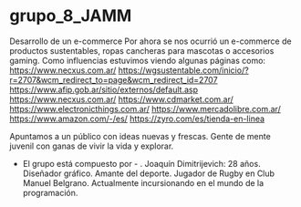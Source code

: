# grupo_8_JAMM
Desarrollo de un e-commerce
Por ahora se nos ocurrió un e-commerce de productos sustentables, ropas cancheras para mascotas o accesorios gaming. Como influencias estuvimos viendo algunas páginas como:
https://www.necxus.com.ar/
https://wgsustentable.com/inicio/?r=2707&wcm_redirect_to=page&wcm_redirect_id=2707
https://www.afip.gob.ar/sitio/externos/default.asp
https://www.necxus.com.ar/
https://www.cdmarket.com.ar/
https://www.electronicthings.com.ar/
https://www.mercadolibre.com.ar/
https://www.amazon.com/-/es/
https://zyro.com/es/tienda-en-linea

Apuntamos a un público con ideas nuevas y frescas. Gente de mente juvenil con ganas de vivir la vida y explorar.

- El grupo está compuesto por -
. Joaquín Dimitrijevich: 28 años. Diseñador gráfico. Amante del deporte. Jugador de Rugby en Club Manuel Belgrano. Actualmente incursionando en el mundo de la programación.
